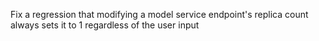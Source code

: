Fix a regression that modifying a model service endpoint's replica count always sets it to 1 regardless of the user input
